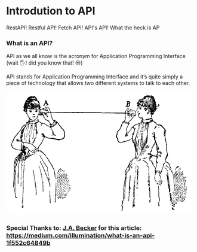 # Introdution to API

RestAPI! Restful API! Fetch API! API's API! What the heck is AP

### What is an API?

API as we all know is the acronym for Application Programming Interface (wait 🖐! did you know that! 😒)

API stands for Application Programming Interface and it’s quite simply a piece of technology that allows two different systems to talk to each other.

![llustration-of-to-women-api](https://github.com/devpishaili/courses/blob/main/what-the-heck-is-api/assets/images/tux.png)

### Special Thanks to: [J.A. Becker](https://medium.com/@j.a.becker?source=post_page-----1f552c64849b--------------------------------) for this article: https://medium.com/illumination/what-is-an-api-1f552c64849b
